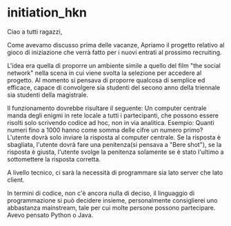 # initiation_hkn

Ciao a tutti ragazzi,

Come avevamo discusso prima delle vacanze, Apriamo il progetto relativo al gioco di iniziazione che verrà fatto per i nuovi entrati al prossimo recruiting.

L'idea era quella di proporre un ambiente simile a quello del film "the social network" nella scena in cui viene svolta la selezione per accedere al progetto. Al momento si pensava di proporre qualcosa di semplice ed efficace, capace di convolgere sia studenti del secono anno della triennale sia studenti della magistrale.

Il funzionamento dovrebbe risultare il seguente:
Un computer centrale manda degli enigmi in rete locale a tutti i partecipanti, che possono essere risolti solo scrivendo codice ad hoc, non in via analitica.
Esempio: Quanti numeri fino a 1000 hanno come somma delle cifre un numero primo?
L'utente dovrà solo inviare la risposta al computer centrale. Se la risposta è sbagliata, l'utente dovrà fare una penitenza(si pensava a "Bere shot"), se la risposta è giusta, l'utente svolge la penitenza solamente se è stato l'ultimo a sottomettere la risposta corretta.

A livello tecnico, ci sarà la necessità di programmare sia lato server che lato client.

In termini di codice, non c'è ancora nulla di deciso, il linguaggio di programmazione si può decidere insieme, personalmente consiglierei uno abbastanza mainstream, tale per cui molte persone possono partecipare. Avevo pensato Python o Java.
